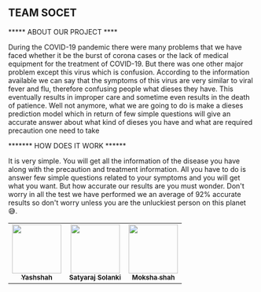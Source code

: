    ## TEAM SOCET 
  
               
  *****     ABOUT OUR PROJECT ****
                
  During the COVID-19 pandemic there were many problems that we have faced whether it be the burst of corona cases or the lack of medical equipment for the treatment of COVID-19. But there was one other major problem except this virus which is confusion. According to the information available we can say that the symptoms of this virus are very similar to viral fever and flu, therefore confusing people what dieses they have. This eventually results in improper care and sometime even results in the death of patience. Well not anymore, what we are going to do is make a dieses prediction model which in return of few simple questions will give an accurate answer about what kind of dieses you have and what are required precaution one need to take

  *******       HOW DOES IT WORK  ******
           
  It is very simple. You will get all the information of the disease you have along with the precaution and treatment information. All you have to do is answer few simple questions related to your symptoms and you will get what you want. But how accurate our results are you must wonder. Don't worry in all the test we have performed we an average of 92% accurate results so don't worry unless you are the unluckiest person on this planet 😅. 

<table>        
<tr><td align="center"><a href="https://github.com/yashshah2002"><kbd><img src="https://avatars3.githubusercontent.com/yashshah2002?size=400" width="100px;" alt=""/></kbd><br /><sub><b>Yashshah</b></sub></a><br /><a href="https://github.com/yashshah/TEAM-SOCET/commits?author=yashshah2002" title="Code">  </a> </td>
<td align="center"><a href="https://github.com/Satyaraj291"><kbd><img src="https://avatars3.githubusercontent.com/Satyaraj291?size=400" width="100px;" alt=""/></kbd><br /><sub><b>Satyaraj Solanki </b></sub></a><br /><a href="https://github.com/yashshah/TEAM-SOCET/commits?author=Satyaraj291" title="Code">  </a> </td>
<td align="center"><a href="https://github.com/Moksha6625"><kbd><img src="https://avatars3.githubusercontent.com/Moksha6625?size=400" width="100px;" alt=""/></kbd><br /><sub><b>Moksha shah</b></sub></a><br /><a href="https://github.com/yashshah/TEAM-SOCET/commits?author=yashshah2002" title="Code">  </a> </td>

</table>
